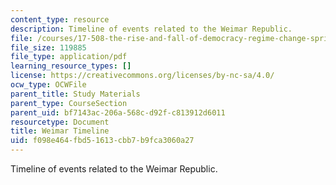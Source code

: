 ```yaml
---
content_type: resource
description: Timeline of events related to the Weimar Republic.
file: /courses/17-508-the-rise-and-fall-of-democracy-regime-change-spring-2002/f098e464fbd51613cbb7b9fca3060a27_weimar_timeline.pdf
file_size: 119885
file_type: application/pdf
learning_resource_types: []
license: https://creativecommons.org/licenses/by-nc-sa/4.0/
ocw_type: OCWFile
parent_title: Study Materials
parent_type: CourseSection
parent_uid: bf7143ac-206a-568c-d92f-c813912d6011
resourcetype: Document
title: Weimar Timeline
uid: f098e464-fbd5-1613-cbb7-b9fca3060a27
---
```

Timeline of events related to the Weimar Republic.